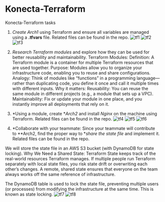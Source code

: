 # Konecta-Terraform
Konecta-Terraform tasks

1. *Create Arch1* using Terraform and ensure all variables are managed using a **.tfvars** file.
Related files can be found in the repo.
![tf1](https://github.com/user-attachments/assets/f74df378-4f71-4f6e-8764-48af6082e19a)
![tf2](https://github.com/user-attachments/assets/43475c71-5d3c-4228-a24f-458b81c109ee)
![tf3](https://github.com/user-attachments/assets/0ee8d74e-d17c-4f27-9b06-14760981285c)

2. *Research Terraform modules* and explore how they can be used for better reusability and maintainability.
Terraform Modules:
Definition: A Terraform module is a container for multiple Terraform resources that are used together.
Purpose: Modules allow you to organize your infrastructure code, enabling you to reuse and share configurations.
Analogy: Think of modules like “functions” in a programming language—rather than duplicating code, you define it once and call it multiple times with different inputs.
Why it matters:
Reusability: You can reuse the same module in different projects (e.g., a module that sets up a VPC).
Maintainability: Fix or update your module in one place, and you instantly improve all deployments that rely on it.

3. *Using a module, create **Arch2* and install *Nginx* on the machine using Terraform.
Related files can be found in the repo.
![tf4](https://github.com/user-attachments/assets/46720aa6-2a7b-4998-b9a2-8bd60a3b5150)
![tf5](https://github.com/user-attachments/assets/3c544700-de62-48c3-bb6e-bd9d01078ec1)
![tf6](https://github.com/user-attachments/assets/30dec532-1123-4f6b-a900-f994e5576fbe)

4. *Collaborate with your teammate: Since your teammate will contribute to **Arch2, find the proper way to **share the state file* and implement it.  
Related files can be found in the repo.

We will store the state file in an AWS S3 bucket (with DynamoDB for state locking). 
Why We Need a Shared State:
Terraform State keeps track of the real-world resources Terraform manages.
If multiple people run Terraform separately with local state files, you risk state drift or overwriting each other’s changes.
A remote, shared state ensures that everyone on the team always works off the same reference of infrastructure.

The DynamoDB table is used to lock the state file, preventing multiple users (or processes) from modifying the infrastructure at the same time. This is known as state locking.
![tf7](https://github.com/user-attachments/assets/5ed7647c-7648-4619-b56a-7ae53257aedc)
![tf8](https://github.com/user-attachments/assets/38deb1a3-387f-4c34-8c80-500b1704ef87)





